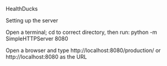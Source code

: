 HealthDucks

Setting up the server

Open a terminal; cd to correct directory, then run: python -m SimpleHTTPServer 8080

Open a browser and type http://localhost:8080/production/ or http://localhost:8080 as the URL